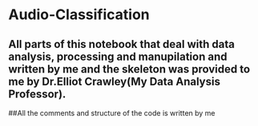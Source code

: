 # Audio-Classification

## All parts of this notebook that deal with data analysis, processing and manupilation and written by me and the skeleton was provided to me by Dr.Elliot Crawley(My Data Analysis Professor).

##All the comments and structure of the code is written by me

